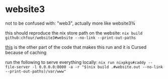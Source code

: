 # website3

not to be confused with: "web3", actually more like website3¾

this should reproduce the nix store path on the website:
`nix build github:chfour/website3#website --no-link --print-out-paths`

[this](https://github.com/chfour/nixos/blob/main/machines/fovps/services/caddy/default.nix)
is the other part of the code that makes this run and it is Cursed because of caching

run the following to serve everything locally:
`nix run nixpkgs#caddy -- file-server -l 0.0.0.0:8000 -a -r "$(nix build .#website.out --no-link --print-out-paths)/var/www"`
